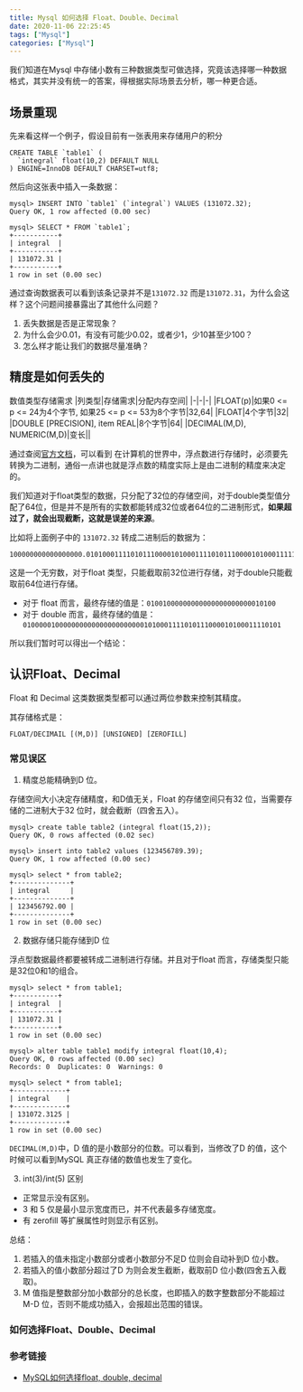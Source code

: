 ```yaml
---
title: Mysql 如何选择 Float、Double、Decimal
date: 2020-11-06 22:25:45
tags: ["Mysql"]
categories: ["Mysql"]
---
```


我们知道在Mysql 中存储小数有三种数据类型可做选择，究竟该选择哪一种数据格式，其实并没有统一的答案，得根据实际场景去分析，哪一种更合适。

<!-- more -->

## 场景重现

先来看这样一个例子，假设目前有一张表用来存储用户的积分

```
CREATE TABLE `table1` (
  `integral` float(10,2) DEFAULT NULL
) ENGINE=InnoDB DEFAULT CHARSET=utf8;
```

然后向这张表中插入一条数据：

```
mysql> INSERT INTO `table1` (`integral`) VALUES (131072.32);
Query OK, 1 row affected (0.00 sec)

mysql> SELECT * FROM `table1`;
+-----------+
| integral  |
+-----------+
| 131072.31 |
+-----------+
1 row in set (0.00 sec)
```
通过查询数据表可以看到该条记录并不是`131072.32` 而是`131072.31`，为什么会这样？这个问题间接暴露出了其他什么问题？
1. 丢失数据是否是正常现象？
2. 为什么会少0.01，有没有可能少0.02，或者少1，少10甚至少100？
3. 怎么样才能让我们的数据尽量准确？

## 精度是如何丢失的

数值类型存储需求
|列类型|存储需求|分配内存空间|
|-|-|-|
|FLOAT(p)|如果0 <= p <= 24为4个字节, 如果25 <= p <= 53为8个字节|32,64|
|FLOAT|4个字节|32|
|DOUBLE [PRECISION], item REAL|8个字节|64|
|DECIMAL(M,D), NUMERIC(M,D)|变长||

通过查阅[官方文档](https://www.mysqlzh.com/doc/106/276.html)，可以看到
在计算机的世界中，浮点数进行存储时，必须要先转换为二进制，通俗一点讲也就是浮点数的精度实际上是由二进制的精度来决定的。

我们知道对于float类型的数据，只分配了32位的存储空间，对于double类型值分配了64位，但是并不是所有的实数都能转成32位或者64位的二进制形式，**如果超过了，就会出现截断，这就是误差的来源**。

比如将上面例子中的 `131072.32` 转成二进制后的数据为：

```
100000000000000000.0101000111101011100001010001111010111000010100011111…
```

这是一个无穷数，对于float 类型，只能截取前32位进行存储，对于double只能截取前64位进行存储。

* 对于 float 而言，最终存储的值是：`01001000000000000000000000010100`
* 对于 double 而言，最终存储的值是：`0100000100000000000000000000001010001111010111000010100011110101`

所以我们暂时可以得出一个结论：

## 认识Float、Decimal

Float 和 Decimal 这类数据类型都可以通过两位参数来控制其精度。

其存储格式是：
```
FLOAT/DECIMAIL [(M,D)] [UNSIGNED] [ZEROFILL]
```

### 常见误区
1. 精度总能精确到D 位。

存储空间大小决定存储精度，和D值无关，Float 的存储空间只有32 位，当需要存储的二进制大于32 位时，就会截断（四舍五入）。
```
mysql> create table table2 (integral float(15,2));
Query OK, 0 rows affected (0.02 sec)

mysql> insert into table2 values (123456789.39);
Query OK, 1 row affected (0.00 sec)

mysql> select * from table2;
+--------------+
| integral     |
+--------------+
| 123456792.00 |
+--------------+
1 row in set (0.00 sec)
```

2. 数据存储只能存储到D 位

浮点型数据最终都要被转成二进制进行存储。并且对于float 而言，存储类型只能是32位0和1的组合。
```
mysql> select * from table1;
+-----------+
| integral  |
+-----------+
| 131072.31 |
+-----------+
1 row in set (0.00 sec)

mysql> alter table table1 modify integral float(10,4);
Query OK, 0 rows affected (0.00 sec)
Records: 0  Duplicates: 0  Warnings: 0

mysql> select * from table1;
+-------------+
| integral    |
+-------------+
| 131072.3125 |
+-------------+
1 row in set (0.00 sec)
```
`DECIMAL(M,D)`中，D 值的是小数部分的位数。可以看到，当修改了D 的值，这个时候可以看到MySQL 真正存储的数值也发生了变化。

3. int(3)/int(5) 区别


* 正常显示没有区别。
* 3 和 5 仅是最小显示宽度而已，并不代表最多存储宽度。
* 有 zerofill 等扩展属性时则显示有区别。

总结：
1. 若插入的值未指定小数部分或者小数部分不足D 位则会自动补到D 位小数。
2. 若插入的值小数部分超过了D 为则会发生截断，截取前D 位小数(四舍五入截取)。
3. M 值指是整数部分加小数部分的总长度，也即插入的数字整数部分不能超过M-D 位，否则不能成功插入，会报超出范围的错误。

### 如何选择Float、Double、Decimal

### 参考链接
* [MySQL如何选择float, double, decimal](http://blog.leanote.com/post/weibo-007/mysql_float_double_decimal)
